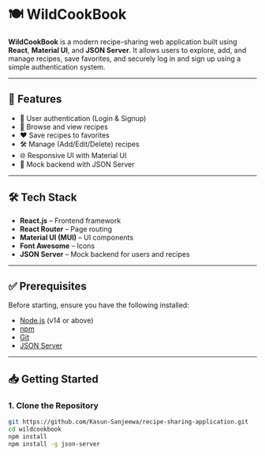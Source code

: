 # 🍽️ WildCookBook

**WildCookBook** is a modern recipe-sharing web application built using **React**, **Material UI**, and **JSON Server**. It allows users to explore, add, and manage recipes, save favorites, and securely log in and sign up using a simple authentication system.

---

## 🚀 Features

- 🔐 User authentication (Login & Signup)
- 🍲 Browse and view recipes
- ❤️ Save recipes to favorites
- 🛠️ Manage (Add/Edit/Delete) recipes
- 🌐 Responsive UI with Material UI
- 💾 Mock backend with JSON Server

---

## 🛠️ Tech Stack

- **React.js** – Frontend framework
- **React Router** – Page routing
- **Material UI (MUI)** – UI components
- **Font Awesome** – Icons
- **JSON Server** – Mock backend for users and recipes

---

## ✅ Prerequisites

Before starting, ensure you have the following installed:

- [Node.js](https://nodejs.org/) (v14 or above)
- [npm](https://www.npmjs.com/)
- [Git](https://git-scm.com/)
- [JSON Server](https://www.npmjs.com/package/json-server)

---

## 📥 Getting Started

### 1. Clone the Repository

```bash
git https://github.com/Kasun-Sanjeewa/recipe-sharing-application.git
cd wildcookbook
npm install
npm install -g json-server

